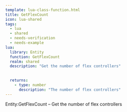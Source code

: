 ```yaml
---
template: lua-class-function.html
title: GetFlexCount
icon: lua-shared
tags:
  - lua
  - shared
  - needs-verification
  - needs-example
lua:
  library: Entity
  function: GetFlexCount
  realm: shared
  description: "Get the number of flex controllers"
  
  
  returns:
    - type: number
      description: "The number of flex controllers"
---
```


<div class="lua__search__keywords">
Entity:GetFlexCount &#x2013; Get the number of flex controllers
</div>
